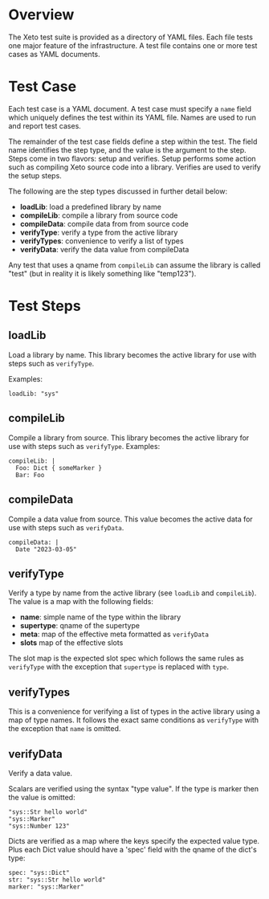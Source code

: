 # Overview

The Xeto test suite is provided as a directory of YAML files.
Each file tests one major feature of the infrastructure.  A test
file contains one or more test cases as YAML documents.

# Test Case

Each test case is a YAML document.  A test case must specify a `name`
field which uniquely defines the test within its YAML file.  Names
are used to run and report test cases.

The remainder of the test case fields define a step within the test.
The field name identifies the step type, and the value is the argument
to the step.  Steps come in two flavors: setup and verifies.  Setup
performs some action such as compiling Xeto source code into a library.
Verifies are used to verify the setup steps.

The following are the step types discussed in further detail below:
  - **loadLib**: load a predefined library by name
  - **compileLib**: compile a library from source code
  - **compileData**: compile data from from source code
  - **verifyType**: verify a type from the active library
  - **verifyTypes**: convenience to verify a list of types
  - **verifyData**: verify the data value from compileData

Any test that uses a qname from `compileLib` can assume the library
is called "test" (but in reality it is likely something like "temp123").

# Test Steps

## loadLib

Load a library by name.  This library becomes the active library for
use with steps such as `verifyType`.

Examples:

    loadLib: "sys"

## compileLib

Compile a library from source.  This library becomes the active library for
use with steps such as `verifyType`.
Examples:

    compileLib: |
      Foo: Dict { someMarker }
      Bar: Foo

## compileData

Compile a data value from source.  This value becomes the active data for
use with steps such as `verifyData`.

    compileData: |
      Date "2023-03-05"

## verifyType

Verify a type by name from the active library (see `loadLib` and `compileLib`).
The value is a map with the following fields:

  - **name**: simple name of the type within the library
  - **supertype**: qname of the supertype
  - **meta**: map of the effective meta formatted as `verifyData`
  - **slots** map of the effective slots

The slot map is the expected slot spec which follows the same rules
as `verifyType` with the exception that `supertype` is replaced with `type`.

## verifyTypes

This is a convenience for verifying a list of types in the active library
using a map of type names.  It follows the exact same conditions as `verifyType`
with the exception that `name` is omitted.

## verifyData

Verify a data value.

Scalars are verified using the syntax "type value".  If the type is marker
then the value is omitted:

    "sys::Str hello world"
    "sys::Marker"
    "sys::Number 123"

Dicts are verified as a map where the keys specify the expected value type.
Plus each Dict value should have a 'spec' field with the qname of the dict's
type:

    spec: "sys::Dict"
    str: "sys::Str hello world"
    marker: "sys::Marker"


